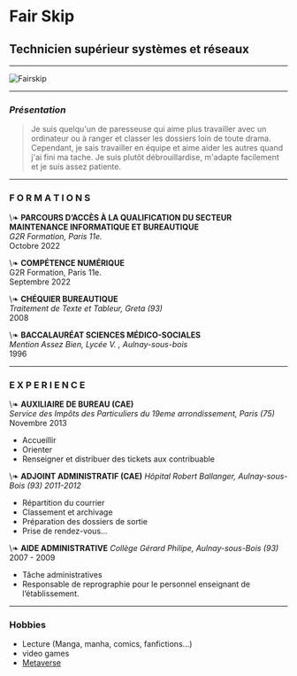 # Fair Skip

## Technicien supérieur systèmes et réseaux

***
![Fairskip](https://encrypted-tbn0.gstatic.com/images?q=tbn:ANd9GcSE9Fzpnbh_mUdhnN6xa-EU2OltYvziQxNx9w&usqp=CAU "it's me") 
***

### _Présentation_

><justify>Je suis quelqu'un de paresseuse qui aime plus travailler avec un ordinateur ou à ranger
et classer les dossiers loin de toute drama. Cependant, je sais travailler en équipe et aime
aider les autres quand j'ai fini ma tache. Je suis plutôt débrouillardise, m'adapte facilement et je
suis assez patiente.</justify>

***

### **F O R M A T I O N S**

\❧ **PARCOURS D’ACCÈS À LA QUALIFICATION DU SECTEUR MAINTENANCE INFORMATIQUE ET BUREAUTIQUE**  
*G2R Formation, Paris 11e.*  
Octobre 2022  

\❧ **COMPÉTENCE NUMÉRIQUE**  
G2R Formation, Paris 11e.  
Septembre 2022  
  
\❧ **CHÉQUIER BUREAUTIQUE**  
*Traitement de Texte et Tableur, Greta (93)*  
2008  
  
\❧ **BACCALAURÉAT SCIENCES MÉDICO-SOCIALES**    
*Mention Assez Bien, Lycée V. , Aulnay-sous-bois*    
1996

***

### **E X P E R I E N C E**

\❧ **AUXILIAIRE DE BUREAU (CAE)**  
*Service des Impôts des Particuliers du 19eme
arrondissement, Paris (75)*  
Novembre 2013
* Accueillir
* Orienter
* Renseigner et distribuer des tickets aux contribuable

\❧ **ADJOINT ADMINISTRATIF (CAE)**
*Hôpital Robert Ballanger, Aulnay-sous-Bois (93)
2011-2012*
* Répartition du courrier
* Classement et archivage
* Préparation des dossiers de sortie
* Prise de rendez-vous...

\❧ **AIDE ADMINISTRATIVE**
  *Collège Gérard Philipe, Aulnay-sous-Bois (93)*
2007 - 2009
* Tâche administratives
* Responsable de reprographie pour le personnel enseignant de l’établissement.

***

### **Hobbies**

* Lecture (Manga, manha, comics, fanfictions...)
* video games
* [Metaverse](https://secondlife.com/?lang=fr "Best game ever")
